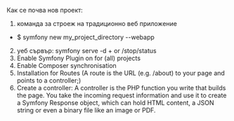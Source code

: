 Как се почва нов проект: 
1) команда за строеж на традиционно веб приложение

- $ symfony new my_project_directory --webapp

2) уеб сървър: symfony serve -d + or /stop/status
3) Enable Symfony Plugin on for (all) projects 
4) Enable Composer synchronisation 
5) Installation for Routes (A route is the URL (e.g. /about) to your page and points to a controller;)
6) Create a controller: A controller is the PHP function you write that builds the page. You take the incoming request information and use it to create a Symfony Response object, which can hold HTML content, a JSON string or even a binary file like an image or PDF.